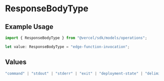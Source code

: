 # ResponseBodyType

## Example Usage

```typescript
import { ResponseBodyType } from "@vercel/sdk/models/operations";

let value: ResponseBodyType = "edge-function-invocation";
```

## Values

```typescript
"command" | "stdout" | "stderr" | "exit" | "deployment-state" | "delimiter" | "middleware" | "middleware-invocation" | "edge-function-invocation" | "fatal"
```